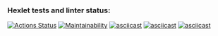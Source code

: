### Hexlet tests and linter status:
[![Actions Status](https://github.com/pobedinskiy/fullstack-javascript-project-44/workflows/hexlet-check/badge.svg)](https://github.com/pobedinskiy/fullstack-javascript-project-44/actions)
[![Maintainability](https://api.codeclimate.com/v1/badges/f982eda981506b719104/maintainability)](https://codeclimate.com/github/pobedinskiy/fullstack-javascript-project-44/maintainability)
[![asciicast](https://asciinema.org/a/oWAgngBinOvZyJRFUMmHK3wRC.svg)](https://asciinema.org/a/oWAgngBinOvZyJRFUMmHK3wRC)
[![asciicast](https://asciinema.org/a/wOkEqvclaxrXauSIXLkjBQ9sU.svg)](https://asciinema.org/a/wOkEqvclaxrXauSIXLkjBQ9sU)
[![asciicast](https://asciinema.org/a/wGxjw3EQ9ejx09ZimWKoGDuWR.svg)](https://asciinema.org/a/wGxjw3EQ9ejx09ZimWKoGDuWR)